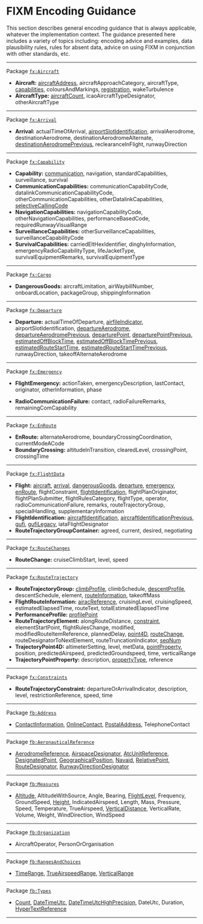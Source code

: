 # FIXM Encoding Guidance

This section describes general encoding guidance that is always applicable, whatever the implementation context. The guidance presented here includes a variety of topics including: encoding advice and examples, data plausibility rules, rules for absent data, advice on using FIXM in conjunction with other standards, etc.  

---
Package [`fx:Aircraft`]
- **Aircraft:** [aircraftAddress], aircraftApproachCategory, aircraftType, [capabilities], coloursAndMarkings, [registration], wakeTurbulence
- **AircraftType:** [aircraftCount], icaoAircraftTypeDesignator, otherAircraftType
---
Package [`fx:Arrival`]
- **Arrival:** actualTimeOfArrival, [airportSlotIdentification], arrivalAerodrome, destinationAerodrome, destinationAerodromeAlternate, [destinationAerodromePrevious], reclearanceInFlight, runwayDirection
---
Package [`fx:Capability`]
- **Capability:** [communication], navigation, standardCapabilities, surveillance, survival
- **CommunicationCapabilities:** communicationCapabilityCode, datalinkCommunicationCapabilityCode, otherCommunicationCapabilities, otherDatalinkCapabilities, [selectiveCallingCode]
- **NavigationCapabilities:** navigationCapabilityCode, otherNavigationCapabilities, performanceBasedCode, requiredRunwayVisualRange
- **SurveillanceCapabilities:** otherSurveillanceCapabilities, surveillanceCapabilityCode
- **SurvivalCapabilities:** carriedEltHexIdentifier, dinghyInformation, emergencyRadioCapabilityType, lifeJacketType, survivalEquipmentRemarks, survivalEquipmentType
---
Package [`fx:Cargo`]
- **DangerousGoods:** aircraftLimitation, airWaybillNumber, onboardLocation, packageGroup, shippingInformation
<!-- - **fx:DangerousGoodsPackageGroup:** dangerousGoodsPackage, shipmentDimensions -->
<!-- - **fx:DangerousGoodsPackage:** allPackedInOne, compatibilityGroup, dangerousGoodsLimitation, dangerousGoodsQuantity, hazardClass, packingGroup, properShippingName, radioactiveMaterials, shipmentDimensions, subsidiaryHazardClass, unNumber -->
---
Package [`fx:Departure`]
- **Departure:** actualTimeOfDeparture, [airfileIndicator], airportSlotIdentification, [departureAerodrome], [departureAerodromePrevious], [departurePoint], [departurePointPrevious], [estimatedOffBlockTime], [estimatedOffBlockTimePrevious], [estimatedRouteStartTime], [estimatedRouteStartTimePrevious], runwayDirection, takeoffAlternateAerodrome
---
Package [`fx:Emergency`]
- **FlightEmergency:** actionTaken, emergencyDescription, lastContact, originator, otherInformation, phase
<!-- - **fx:LastContactType:** lastContactFrequency, lastContactTime, lastContactUnit, position -->
- **RadioCommunicationFailure:** contact, radioFailureRemarks, remainingComCapability
---
Package [`fx:EnRoute`]
- **EnRoute:** alternateAerodrome, boundaryCrossingCoordination, currentModeACode
- **BoundaryCrossing:** altitudeInTransition, clearedLevel, crossingPoint, crossingTime
---
Package [`fx:FlightData`]
- **Flight:** [aircraft], [arrival], [dangerousGoods], [departure], [emergency], [enRoute], flightConstraint, [flightIdentification], flightPlanOriginator, flightPlanSubmitter, flightRulesCategory, flightType, operator, radioCommunicationFailure, remarks, routeTrajectoryGroup, specialHandling, supplementaryInformation
- **FlightIdentification:** [aircraftIdentification], [aircraftIdentificationPrevious], [gufi], [gufiLegacy], iataFlightDesignator
- **RouteTrajectoryGroupContainer:** agreed, current, desired, negotiating
---
Package [`fx:RouteChanges`]
- **RouteChange:** cruiseClimbStart, level, speed 
---
Package [`fx:RouteTrajectory`]
- **RouteTrajectoryGroup:** [climbProfile], climbSchedule, [descentProfile], descentSchedule, element, [routeInformation], takeoffMass
- **FlightRouteInformation:** [airacReference], cruisingLevel, cruisingSpeed, estimatedElapsedTime, routeText, totalEstimatedElapsedTime
- **PerformanceProfile:** [profilePoint]
- **RouteTrajectoryElement:** alongRouteDistance, [constraint], elementStartPoint, flightRulesChange, modified, modifiedRouteItemReference, plannedDelay, [point4D], [routeChange], routeDesignatorToNextElement, routeTruncationIndicator, [seqNum]
- **TrajectoryPoint4D:** altimeterSetting, level, metData, [pointProperty], position, predictedAirspeed, predictedGroundspeed, time, verticalRange
- **TrajectoryPointProperty:** description, [propertyType], reference
---
Package [`fx:Constraints`]
- **RouteTrajectoryConstraint:** departureOrArrivalIndicator, description, level, restrictionReference, speed, time
---
Package [`fb:Address`]
- [ContactInformation], [OnlineContact], [PostalAddress], TelephoneContact
---
Package [`fb:AeronauticalReference`]
- [AerodromeReference], [AirspaceDesignator], [AtcUnitReference], [DesignatedPoint], [GeographicalPosition], [Navaid], [RelativePoint], [RouteDesignator], [RunwayDirectionDesignator]
---
Package [`fb:Measures`]
- [Altitude], AltitudeWithSource, Angle, Bearing, [FlightLevel], Frequency, GroundSpeed, [Height], IndicatedAirspeed, Length, Mass, Pressure, Speed, Temperature, TrueAirspeed, [VerticalDistance], VerticalRate, Volume, Weight, WindDirection, WindSpeed
---
Package [`fb:Organization`]
- AircraftOperator, PersonOrOrganisation
---
Package [`fb:RangesAndChoices`]
- [TimeRange], [TrueAirspeedRange], [VerticalRange]
---
Package [`fb:Types`]
- [Count], [DateTimeUtc], [DateTimeUtcHighPrecision], DateUtc, Duration, [HyperTextReference]
---

<!----------------------------------------------------->
<!-- Links for fx:Aircraft -->
[`fx:Aircraft`]: https://fixm-ccb.github.io/fixm-user-manual-4.3.0-testing/#/general-guidance/fx_Aircraft
[aircraftAddress]: https://fixm-ccb.github.io/fixm-user-manual-4.3.0-testing/#/general-guidance/fx_Aircraft?id=aircraftaddress
[registration]: https://fixm-ccb.github.io/fixm-user-manual-4.3.0-testing/#/general-guidance/fx_Aircraft?id=registration
[capabilities]: https://fixm-ccb.github.io/fixm-user-manual-4.3.0-testing/#/general-guidance/fx_Capability
[aircraftCount]: https://fixm-ccb.github.io/fixm-user-manual-4.3.0-testing/#/general-guidance/fx_Aircraft?id=aircraftcount

<!-- Links for fx:Arrival -->
[`fx:Arrival`]: https://fixm-ccb.github.io/fixm-user-manual-4.3.0-testing/#/general-guidance/fx_Arrival
[destinationAerodromePrevious]: https://fixm-ccb.github.io/fixm-user-manual-4.3.0-testing/#/general-guidance/fx_FlightData?id=aircraftidentificationprevious

<!-- Links for fx:Capability -->
[`fx:Capability`]: https://fixm-ccb.github.io/fixm-user-manual-4.3.0-testing/#/general-guidance/fx_Capability
[communication]: https://fixm-ccb.github.io/fixm-user-manual-4.3.0-testing/#/general-guidance/fx_Capability?id=communication
[selectiveCallingCode]: https://fixm-ccb.github.io/fixm-user-manual-4.3.0-testing/#/general-guidance/fx_Capability?id=selectivecallingcode

<!-- Links for fx:Cargo -->
[`fx:Cargo`]: https://fixm-ccb.github.io/fixm-user-manual-4.3.0-testing/#/general-guidance/fx_Cargo

<!-- Links for fx:Departure -->
[`fx:Departure`]: https://fixm-ccb.github.io/fixm-user-manual-4.3.0-testing/#/general-guidance/fx_Departure
[airfileIndicator]: https://fixm-ccb.github.io/fixm-user-manual-4.3.0-testing/#/general-guidance/fx_Departure?id=airfileindicator
[airportslotidentification]: https://fixm-ccb.github.io/fixm-user-manual-4.3.0-testing/#/general-guidance/fx_Departure?id=airportslotidentification
[departureAerodrome]: https://fixm-ccb.github.io/fixm-user-manual-4.3.0-testing/#/general-guidance/fx_Departure?id=departureaerodrome-departurepoint
[departureAerodromePrevious]: https://fixm-ccb.github.io/fixm-user-manual-4.3.0-testing/#/general-guidance/fx_FlightData?id=aircraftidentificationprevious
[departurePoint]: https://fixm-ccb.github.io/fixm-user-manual-4.3.0-testing/#/general-guidance/fx_Departure?id=departureaerodrome-departurepoint
[departurePointPrevious]: https://fixm-ccb.github.io/fixm-user-manual-4.3.0-testing/#/general-guidance/fx_FlightData?id=aircraftidentificationprevious
[estimatedOffBlockTime]: https://fixm-ccb.github.io/fixm-user-manual-4.3.0-testing/#/general-guidance/fx_Departure?id=estimatedoffblocktime-estimatedroutestarttime
[estimatedOffBlockTimePrevious]: https://fixm-ccb.github.io/fixm-user-manual-4.3.0-testing/#/general-guidance/fx_FlightData?id=aircraftidentificationprevious
[estimatedRouteStartTime]: https://fixm-ccb.github.io/fixm-user-manual-4.3.0-testing/#/general-guidance/fx_Departure?id=estimatedoffblocktime-estimatedroutestarttime
[estimatedRouteStartTimePrevious]: https://fixm-ccb.github.io/fixm-user-manual-4.3.0-testing/#/general-guidance/fx_FlightData?id=aircraftidentificationprevious

<!-- Links for fx:Emergency -->
[`fx:Emergency`]: https://fixm-ccb.github.io/fixm-user-manual-4.3.0-testing/#/general-guidance/fx_Emergency

<!-- Links for fx:EnRoute -->
[`fx:EnRoute`]: https://fixm-ccb.github.io/fixm-user-manual-4.3.0-testing/#/general-guidance/fx_EnRoute

<!-- Links for fx:FlightData -->
[`fx:FlightData`]: https://fixm-ccb.github.io/fixm-user-manual-4.3.0-testing/#/general-guidance/fx_FlightData
[aircraft]: https://fixm-ccb.github.io/fixm-user-manual-4.3.0-testing/#/general-guidance/fx_Aircraft?id=encoding-guidance-for-fxaircraft
[arrival]: https://fixm-ccb.github.io/fixm-user-manual-4.3.0-testing/#/general-guidance/fx_Arrival?id=encoding-guidance-for-fxarrival
[dangerousGoods]: https://fixm-ccb.github.io/fixm-user-manual-4.3.0-testing/#/general-guidance/fx_Cargo?id=encoding-guidance-for-fxcargo
[departure]: https://fixm-ccb.github.io/fixm-user-manual-4.3.0-testing/#/general-guidance/fx_Departure?id=encoding-guidance-for-fxdeparture
[emergency]: https://fixm-ccb.github.io/fixm-user-manual-4.3.0-testing/#/general-guidance/fx_Emergency?id=encoding-guidance-for-fxemergency
[enRoute]: https://fixm-ccb.github.io/fixm-user-manual-4.3.0-testing/#/general-guidance/fx_EnRoute?id=encoding-guidance-for-fxenroute
[flightIdentification]: https://fixm-ccb.github.io/fixm-user-manual-4.3.0-testing/#/general-guidance/fx_FlightData?id=flightidentification
[aircraftIdentification]: https://fixm-ccb.github.io/fixm-user-manual-4.3.0-testing/#/general-guidance/fx_FlightData?id=aircraftidentification
[aircraftIdentificationPrevious]: https://fixm-ccb.github.io/fixm-user-manual-4.3.0-testing/#/general-guidance/fx_FlightData?id=aircraftidentificationprevious
[gufi]: https://fixm-ccb.github.io/fixm-user-manual-4.3.0-testing/#/general-guidance/fx_FlightData?id=gufi
[gufiLegacy]: https://fixm-ccb.github.io/fixm-user-manual-4.3.0-testing/#/general-guidance/fx_FlightData?id=compatibility-with-fixm-core-420

<!-- Links for fx:RouteChanges -->
[`fx:RouteChanges`]: https://fixm-ccb.github.io/fixm-user-manual-4.3.0-testing/#/general-guidance/fx_RouteChanges

<!-- Links for fx:RouteTrajectory -->
[`fx:RouteTrajectory`]: https://fixm-ccb.github.io/fixm-user-manual-4.3.0-testing/#/general-guidance/fx_RouteTrajectory
[climbProfile]: https://fixm-ccb.github.io/fixm-user-manual-4.3.0-testing/#/general-guidance/fx_RouteTrajectory?id=climbprofile-descentprofile
[descentProfile]: https://fixm-ccb.github.io/fixm-user-manual-4.3.0-testing/#/general-guidance/fx_RouteTrajectory?id=climbprofile-descentprofile
[profilePoint]: https://fixm-ccb.github.io/fixm-user-manual-4.3.0-testing/#/general-guidance/fx_RouteTrajectory?id=climbprofile-descentprofile
[routeInformation]: https://fixm-ccb.github.io/fixm-user-manual-4.3.0-testing/#/general-guidance/fx_RouteTrajectory?id=routeinformation
[point4D]: https://fixm-ccb.github.io/fixm-user-manual-4.3.0-testing/#/general-guidance/fx_RouteTrajectory?id=point4d
[pointProperty]: https://fixm-ccb.github.io/fixm-user-manual-4.3.0-testing/#/general-guidance/fx_RouteTrajectory?id=pointproperty
[propertyType]: https://fixm-ccb.github.io/fixm-user-manual-4.3.0-testing/#/general-guidance/fx_RouteTrajectory?id=pointproperty
[element]: https://fixm-ccb.github.io/fixm-user-manual-4.3.0-testing/#/general-guidance/fx_RouteTrajectory?id=element
[airacReference]: https://fixm-ccb.github.io/fixm-user-manual-4.3.0-testing/#/general-guidance/fx_RouteTrajectory?id=airacreference
[constraint]: https://fixm-ccb.github.io/fixm-user-manual-4.3.0-testing/#/general-guidance/fx_Constraints?id=encoding-guidance-for-fxconstraints
[routeChange]: https://fixm-ccb.github.io/fixm-user-manual-4.3.0-testing/#/general-guidance/fx_RouteChanges?id=encoding-guidance-for-fxroutechanges
[seqNum]: https://fixm-ccb.github.io/fixm-user-manual-4.3.0-testing/#/general-guidance/fb_Types?id=count-sequence-numbers

<!-- Links for fx:Constraints -->
[`fx:Constraints`]: https://fixm-ccb.github.io/fixm-user-manual-4.3.0-testing/#/general-guidance/fx_Constraints

<!-- Links for fb:Address -->
[`fb:Address`]: https://fixm-ccb.github.io/fixm-user-manual-4.3.0-testing/#/general-guidance/fb_Address
[ContactInformation]: https://fixm-ccb.github.io/fixm-user-manual-4.3.0-testing/#/general-guidance/fb_Address?id=contactinformation
[OnlineContact]: https://fixm-ccb.github.io/fixm-user-manual-4.3.0-testing/#/general-guidance/fb_Address?id=onlinecontact
[PostalAddress]: https://fixm-ccb.github.io/fixm-user-manual-4.3.0-testing/#/general-guidance/fb_Address?id=postaladdress

<!-- Links for fb:AeronauticalReference -->
[`fb:AeronauticalReference`]: https://fixm-ccb.github.io/fixm-user-manual-4.3.0-testing/#/general-guidance/fb_AeronauticalReference
[AerodromeReference]: https://fixm-ccb.github.io/fixm-user-manual-4.3.0-testing/#/general-guidance/fb_AeronauticalReference?id=aerodromereference
[AirspaceDesignator]: https://fixm-ccb.github.io/fixm-user-manual-4.3.0-testing/#/general-guidance/fb_AeronauticalReference?id=airspacedesignator
[AtcUnitReference]: https://fixm-ccb.github.io/fixm-user-manual-4.3.0-testing/#/general-guidance/fb_AeronauticalReference?id=atcunitreference
[DesignatedPoint]: https://fixm-ccb.github.io/fixm-user-manual-4.3.0-testing/#/general-guidance/fb_AeronauticalReference?id=designatedpoint
[GeographicalPosition]: https://fixm-ccb.github.io/fixm-user-manual-4.3.0-testing/#/general-guidance/fb_AeronauticalReference?id=geographicalposition
[Navaid]: https://fixm-ccb.github.io/fixm-user-manual-4.3.0-testing/#/general-guidance/fb_AeronauticalReference?id=navaid
[RelativePoint]: https://fixm-ccb.github.io/fixm-user-manual-4.3.0-testing/#/general-guidance/fb_AeronauticalReference?id=relativepoint
[RouteDesignator]: https://fixm-ccb.github.io/fixm-user-manual-4.3.0-testing/#/general-guidance/fb_AeronauticalReference?id=routedesignator
[RunwayDirectionDesignator]: https://fixm-ccb.github.io/fixm-user-manual-4.3.0-testing/#/general-guidance/fb_AeronauticalReference?id=runwaydirectiondesignator

<!-- Links for fb:Measures -->
[`fb:Measures`]: https://fixm-ccb.github.io/fixm-user-manual-4.3.0-testing/#/general-guidance/fb_Measures
[VerticalDistance]: https://fixm-ccb.github.io/fixm-user-manual-4.3.0-testing/#/general-guidance/fb_Measures?id=verticaldistance
[Altitude]: https://fixm-ccb.github.io/fixm-user-manual-4.3.0-testing/#/general-guidance/fb_Measures?id=verticaldistance
[FlightLevel]: https://fixm-ccb.github.io/fixm-user-manual-4.3.0-testing/#/general-guidance/fb_Measures?id=verticaldistance
[Height]: https://fixm-ccb.github.io/fixm-user-manual-4.3.0-testing/#/general-guidance/fb_Measures?id=verticaldistance

<!-- Links for fb:Organization -->
[`fb:Organization`]: https://fixm-ccb.github.io/fixm-user-manual-4.3.0-testing/#/general-guidance/fb_Organization

<!-- Links for fb:RangesAndChoices -->
[`fb:RangesAndChoices`]: https://fixm-ccb.github.io/fixm-user-manual-4.3.0-testing/#/general-guidance/fb_RangesAndChoice
[TimeRange]: https://fixm-ccb.github.io/fixm-user-manual-4.3.0-testing/#/general-guidance/fb_RangesAndChoice?id=timerange
[TrueAirspeedRange]: https://fixm-ccb.github.io/fixm-user-manual-4.3.0-testing/#/general-guidance/fb_RangesAndChoice?id=trueairspeedrange
[VerticalRange]: https://fixm-ccb.github.io/fixm-user-manual-4.3.0-testing/#/general-guidance/fb_RangesAndChoice?id=verticalrange

<!-- Links for fb:Types -->
[`fb:Types`]: https://fixm-ccb.github.io/fixm-user-manual-4.3.0-testing/#/general-guidance/fb_Types
[Count]: https://fixm-ccb.github.io/fixm-user-manual-4.3.0-testing/#/general-guidance/fb_Types?id=count-sequence-numbers
[DateTimeUtc]: https://fixm-ccb.github.io/fixm-user-manual-4.3.0-testing/#/general-guidance/fb_Types?id=datetimeutchighprecision
[DateTimeUtcHighPrecision]: https://fixm-ccb.github.io/fixm-user-manual-4.3.0-testing/#/general-guidance/fb_Types?id=datetimeutchighprecision
[HyperTextReference]: https://fixm-ccb.github.io/fixm-user-manual-4.3.0-testing/#/general-guidance/fb_AeronauticalReference?id=hypertext-references
<!----------------------------------------------------->
